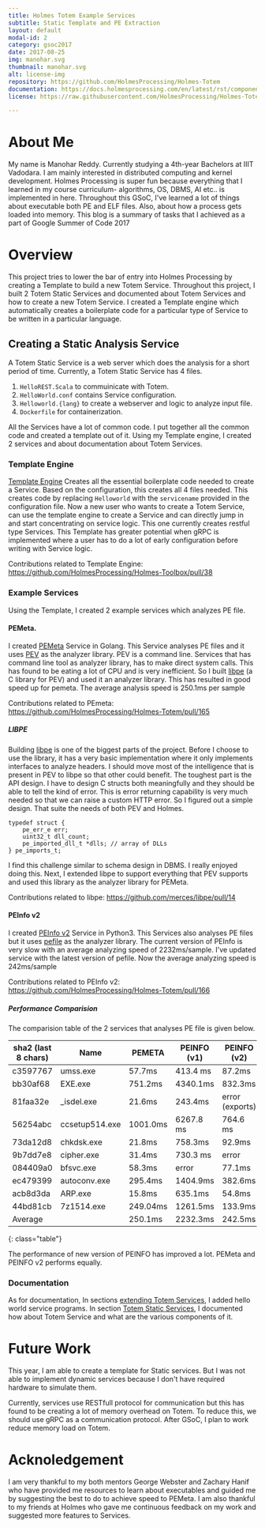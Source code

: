 ```yaml
---
title: Holmes Totem Example Services
subtitle: Static Template and PE Extraction
layout: default
modal-id: 2
category: gsoc2017
date: 2017-08-25
img: manohar.svg
thumbnail: manohar.svg
alt: license-img
repository: https://github.com/HolmesProcessing/Holmes-Totem
documentation: https://docs.holmesprocessing.com/en/latest/rst/components/holmes-totem/services/index.html
license: https://raw.githubusercontent.com/HolmesProcessing/Holmes-Totem/master/LICENSE

---
```


# About Me

My name is Manohar Reddy. Currently studying a 4th-year Bachelors at IIIT Vadodara. I am mainly interested in distributed computing and kernel development. Holmes Processing is super fun because everything that I learned in my course curriculum- algorithms, OS, DBMS, AI etc.. is implemented in here. Throughout this GSoC, I've learned a lot of things about executable both PE and ELF files. Also, about how a process gets loaded into memory. This blog is a summary of tasks that I achieved as a part of Google Summer of Code 2017

# Overview

This project tries to lower the bar of entry into Holmes Processing by creating a Template to build a new Totem Service. Throughout this project, I built 2 Totem Static Services and documented about Totem Services and how to create a new Totem Service. I created a Template engine which automatically creates a boilerplate code for a particular type of Service to be written in a particular language.

## Creating a Static Analysis Service

A Totem Static Service is a web server which does the analysis for a short period of time. Currently, a Totem Static Service has 4 files. 

1. `HelloREST.Scala` to commuinicate with Totem.
2. `HelloWorld.conf` contains Service configuration.
3. `Helloworld.{lang}` to create a webserver and logic to analyze input file.
4. `Dockerfile` for containerization.

All the Services have a lot of common code. I put together all the common code and created a template out of it. Using my Template engine, I created 2 services and about documentation about Totem Services.

### Template Engine

[Template Engine](https://github.com/HolmesProcessing/Holmes-Toolbox/tree/master/Template-Holmes-Totem-Services) Creates all the essential boilerplate code needed to create a Service. Based on the configuration, this creates all 4 files needed. This creates code by replacing `Helloworld` with the `servicename` provided in the configuration file. Now a new user who wants to create a Totem Service, can use the template engine to create a Service and can directly jump in and start concentrating on service logic. This one currently creates restful type Services. This Template has greater potential when gRPC is implemented where a user has to do a lot of early configuration before writing with Service logic.

Contributions related to Template Engine: https://github.com/HolmesProcessing/Holmes-Toolbox/pull/38
### Example Services

Using the Template, I created 2 example services which analyzes PE file.

#### PEMeta.

I created [PEMeta](https://github.com/HolmesProcessing/Holmes-Totem/tree/master/src/main/scala/org/holmesprocessing/totem/services/pemeta) Service in Golang. This Service analyses PE files and it uses [PEV](http://pev.sourceforge.net) as the analyzer library. PEV is a command line. Services that has command line tool as analyzer library, has to make direct system calls. This has found to be eating a lot of CPU and is very inefficient. So I built [libpe](https://github.com/merces/libpe) (a C library for PEV) and used it an analyzer library. This has resulted in good speed up for pemeta. The average analysis speed is 250.1ms per sample

Contributions related to PEmeta: https://github.com/HolmesProcessing/Holmes-Totem/pull/165

##### LIBPE

Building [libpe](https://github.com/merces/libpe) is one of the biggest parts of the project. Before I choose to use the library, it has a very basic implementation where it only implements interfaces to analyze headers. I should move most of the intelligence that is present in PEV to libpe so that other could benefit. The toughest part is the API design. I have to design C structs both meaningfully and they should be able to tell the kind of error. This is error returning capability is very much needed so that we can raise a custom HTTP error. So I figured out a simple design. That suite the needs of both PEV and Holmes.

```
typedef struct {
	pe_err_e err;
	uint32_t dll_count;
	pe_imported_dll_t *dlls; // array of DLLs
} pe_imports_t;
```
I find this challenge similar to schema design in DBMS. I really enjoyed doing this. Next, I extended libpe to support everything that PEV supports and used this library as the analyzer library for PEMeta.

Contributions related to libpe: https://github.com/merces/libpe/pull/14

#### PEInfo v2
I created [PEInfo v2](https://github.com/HolmesProcessing/Holmes-Totem/tree/master/src/main/scala/org/holmesprocessing/totem/services/peinfo) Service in Python3. This Services also analyses PE files but it uses [pefile](https://github.com/erocarrera/pefile) as the analyzer library. The current version of PEInfo is very slow with an average analyzing speed of 2232ms/sample. I've updated service with the latest version of pefile. Now the average analyzing speed is 242ms/sample

Contributions related to PEInfo v2: https://github.com/HolmesProcessing/Holmes-Totem/pull/166
##### Performance Comparision

The comparision table of the 2 services that analyses PE file is given below.

| sha2 (last 8 chars) | Name | PEMETA | PEINFO (v1) | PEINFO (v2) |
| --- | --- | --- | --- | --- |
|c3597767 | umss.exe | 57.7ms | 413.4 ms | 87.2ms |
|bb30af68|EXE.exe| 751.2ms |4340.1ms |832.3ms|
|81faa32e|_isdel.exe |21.6ms |243.4ms |error (exports)|
|56254abc| ccsetup514.exe| 1001.0ms | 6267.8 ms |764.6 ms|
|73da12d8| chkdsk.exe| 21.8ms | 758.3ms |92.9ms|
|9b7dd7e8| cipher.exe |31.4ms |730.3 ms |error|
|084409a0| bfsvc.exe |58.3ms |error |77.1ms|
|ec479399| autoconv.exe |295.4ms |1404.9ms |382.6ms|
|acb8d3da| ARP.exe |  15.8ms |635.1ms |54.8ms|
|44bd81cb|7z1514.exe| 249.04ms |1261.5ms |133.9ms|
|Average||250.1ms|2232.3ms|242.5ms|
{: class="table"}

The performance of new version of PEINFO has improved a lot. PEMeta and PEINFO v2 performs equally.

### Documentation

As for documentation, In sections [extending Totem Services](https://docs.holmesprocessing.com/en/latest/rst/components/holmes-totem/extending/index.html), I added hello world service programs. In section [Totem Static Services](https://docs.holmesprocessing.com/en/latest/rst/components/holmes-totem/services/index.html), I documented how about Totem Service and what are the various components of it.


# Future Work

This year, I am able to create a template for Static services. But I was not able to implement dynamic services because I don't have required hardware to simulate them.

Currently, services use RESTfull protocol for communication but this has found to be creating a lot of memory overhead on Totem. To reduce this, we should use gRPC as a communication protocol. After GSoC, I plan to work reduce memory load on Totem.

# Acknoledgement

I am very thankful to my both mentors George Webster and Zachary Hanif who have provided me resources to learn about executables and guided me by suggesting the best to do to achieve speed to PEMeta. I am also thankful to my friends at Holmes who gave me continuous feedback on my work and suggested more features to Services.  
